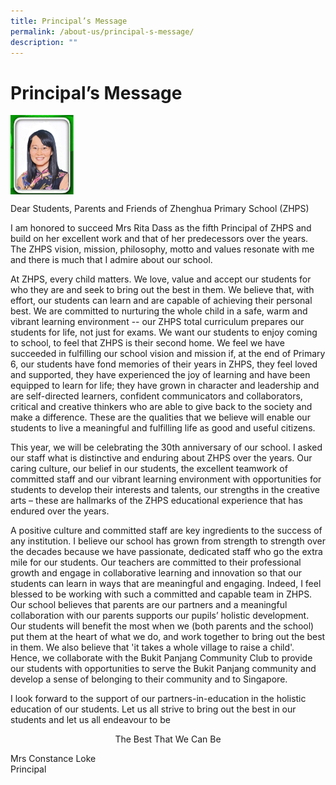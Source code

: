 ```yaml
---
title: Principal’s Message
permalink: /about-us/principal-s-message/
description: ""
---
```

# Principal’s Message

<img src="/images/About%20us/P%20Pic%20with%20green%20border%20final.jpg" style="width:20%" align=left>

<br clear="left">

Dear Students, Parents and Friends of Zhenghua Primary School (ZHPS)

  

I am honored to succeed Mrs Rita Dass as the fifth Principal of ZHPS and build on her excellent work and that of her predecessors over the years. The ZHPS vision, mission, philosophy, motto and values resonate with me and there is much that I admire about our school.

  

At ZHPS, every child matters. We love, value and accept our students for who they are and seek to bring out the best in them. We believe that, with effort, our students can learn and are capable of achieving their personal best. We are committed to nurturing the whole child in a safe, warm and vibrant learning environment -- our ZHPS total curriculum prepares our students for life, not just for exams. We want our students to enjoy coming to school, to feel that ZHPS is their second home. We feel we have succeeded in fulfilling our school vision and mission if, at the end of Primary 6, our students have fond memories of their years in ZHPS, they feel loved and supported, they have experienced the joy of learning and have been equipped to learn for life; they have grown in character and leadership and are self-directed learners, confident communicators and collaborators, critical and creative thinkers who are able to give back to the society and make a difference. These are the qualities that we believe will enable our students to live a meaningful and fulfilling life as good and useful citizens.

  

This year, we will be celebrating the 30th anniversary of our school. I asked our staff what is distinctive and enduring about ZHPS over the years. Our caring culture, our belief in our students, the excellent teamwork of committed staff and our vibrant learning environment with opportunities for students to develop their interests and talents, our strengths in the creative arts – these are hallmarks of the ZHPS educational experience that has endured over the years.

  

A positive culture and committed staff are key ingredients to the success of any institution. I believe our school has grown from strength to strength over the decades because we have passionate, dedicated staff who go the extra mile for our students. Our teachers are committed to their professional growth and engage in collaborative learning and innovation so that our students can learn in ways that are meaningful and engaging. Indeed, I feel blessed to be working with such a committed and capable team in ZHPS. Our school believes that parents are our partners and a meaningful collaboration with our parents supports our pupils’ holistic development. Our students will benefit the most when we (both parents and the school) put them at the heart of what we do, and work together to bring out the best in them. We also believe that 'it takes a whole village to raise a child'. Hence, we collaborate with the Bukit Panjang Community Club to provide our students with opportunities to serve the Bukit Panjang community and develop a sense of belonging to their community and to Singapore.

  

I look forward to the support of our partners-in-education in the holistic education of our students. Let us all strive to bring out the best in our students and let us all endeavour to be

  

<center>The Best That We Can Be</center>

  

Mrs Constance Loke   
Principal